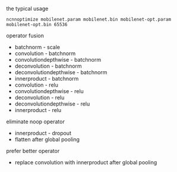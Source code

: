 
the typical usage
```
ncnnoptimize mobilenet.param mobilenet.bin mobilenet-opt.param mobilenet-opt.bin 65536 
```

operator fusion
* batchnorm - scale
* convolution - batchnorm
* convolutiondepthwise - batchnorm
* deconvolution - batchnorm
* deconvolutiondepthwise - batchnorm
* innerproduct - batchnorm
* convolution - relu
* convolutiondepthwise - relu
* deconvolution - relu
* deconvolutiondepthwise - relu
* innerproduct - relu

eliminate noop operator
* innerproduct - dropout
* flatten after global pooling

prefer better operator
* replace convolution with innerproduct after global pooling
